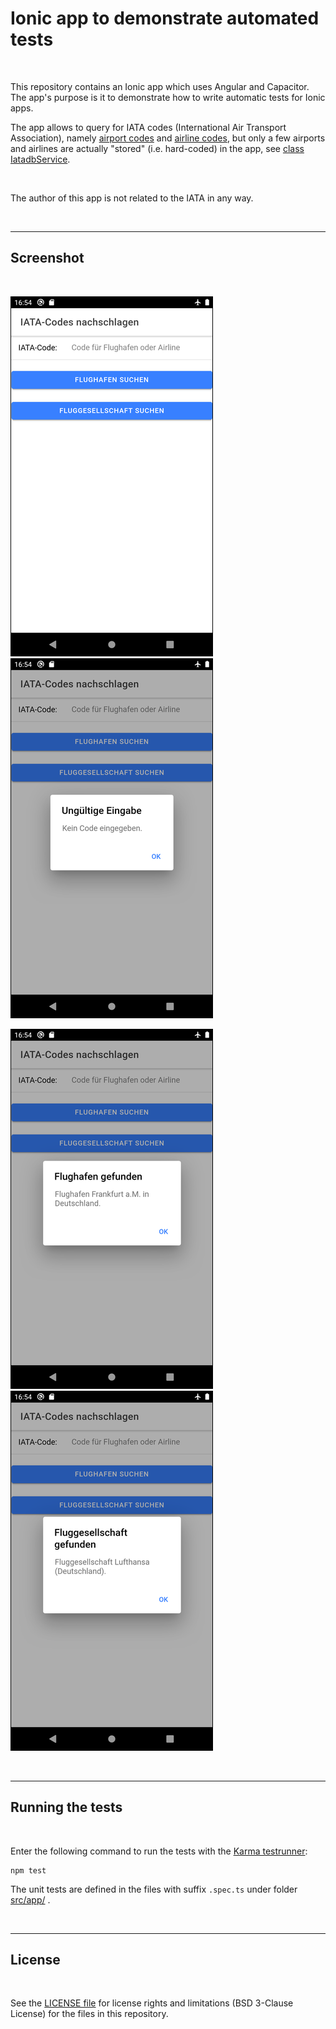 # Ionic app to demonstrate automated tests #

<br>

This repository contains an Ionic app which uses Angular and Capacitor.
The app's purpose is it to demonstrate how to write automatic tests for Ionic apps.

The app allows to query for IATA codes (International Air Transport Association),
namely [airport codes](https://en.wikipedia.org/wiki/IATA_airport_code)
and [airline codes](https://en.wikipedia.org/wiki/Airline_codes), but only a few airports
and airlines are actually "stored" (i.e. hard-coded) in the app,
see [class IatadbService](src/app/iatadb.service.ts).

<br>

The author of this app is not related to the IATA in any way.

<br>

----

## Screenshot ##

<br>

![Screenshot 1](screenshot_1.png)   ![Screenshot 2](screenshot_2.png)

![Screenshot 3](screenshot_3.png)   ![Screenshot 4](screenshot_4.png)

<br>

----

## Running the tests ##

<br>

Enter the following command to run the tests with the [Karma testrunner](http://karma-runner.github.io/latest/index.html):

```
npm test
```

The unit tests are defined in the files with suffix `.spec.ts` under folder [src/app/](src/app/) .

<br>

----

## License ##

<br>

See the [LICENSE file](LICENSE.md) for license rights and limitations (BSD 3-Clause License) for the files in this repository.

<br>
